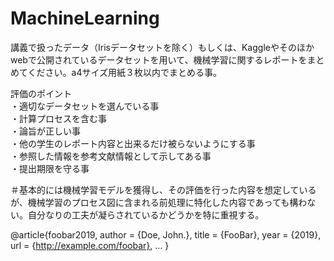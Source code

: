 # MachineLearning

講義で扱ったデータ（Irisデータセットを除く）もしくは、Kaggleやそのほかwebで公開されているデータセットを用いて、機械学習に関するレポートをまとめてください。a4サイズ用紙３枚以内でまとめる事。  
  
評価のポイント  
・適切なデータセットを選んでいる事  
・計算プロセスを含む事  
・論旨が正しい事  
・他の学生のレポート内容と出来るだけ被らないようにする事  
・参照した情報を参考文献情報として示してある事  
・提出期限を守る事  
  
＃基本的には機械学習モデルを獲得し、その評価を行った内容を想定しているが、機械学習のプロセス図に含まれる前処理に特化した内容であっても構わない。自分なりの工夫が凝らされているかどうかを特に重視する。




@article{foobar2019,
     author = {Doe, John.},
     title = {FooBar},
     year = {2019},
     url = {http://example.com/foobar},
     ...
} 
